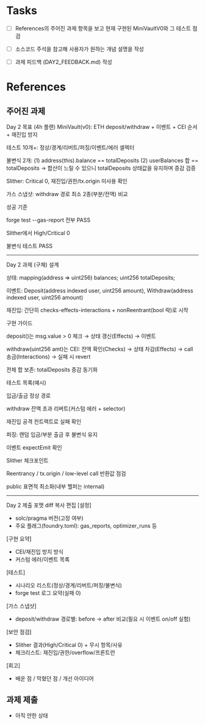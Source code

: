 # Tasks 

- [ ] References의 주어진 과제 항목을 보고 현재 구현된 MiniVaultV0와 그 테스트 점검
- [ ] 소스코드 주석을 참고해 사용자가 원하는 개념 설명을 작성
- [ ] 과제 피드백 (DAY2_FEEDBACK.md) 작성



# References

## 주어진 과제 


Day 2 목표 (4h 플랜)
 MiniVault(v0): ETH deposit/withdraw + 이벤트 + CEI 순서 + 재진입 방지

 테스트 10개+: 정상/경계/리버트/퍼징/이벤트/에러 셀렉터

 불변식 2개: (1) address(this).balance == totalDeposits (2) userBalances 합 == totalDeposits
→ 합산이 느릴 수 있으니 totalDeposits 상태값을 유지하며 증감 검증

 Slither: Critical 0, 재진입/권한/tx.origin 미사용 확인

 가스 스냅샷: withdraw 경로 최소 2종(부분/전액) 비교

성공 기준

forge test --gas-report 전부 PASS

Slither에서 High/Critical 0

불변식 테스트 PASS

---

Day 2 과제 (구체)
설계

상태: mapping(address => uint256) balances; uint256 totalDeposits;

이벤트: Deposit(address indexed user, uint256 amount), Withdraw(address indexed user, uint256 amount)

재진입: 간단히 checks-effects-interactions + nonReentrant(bool 락)로 시작

구현 가이드

deposit()는 msg.value > 0 체크 → 상태 갱신(Effects) → 이벤트

withdraw(uint256 amt)는 CEI: 잔액 확인(Checks) → 상태 차감(Effects) → call 송금(Interactions) → 실패 시 revert

전체 합 보존: totalDeposits 증감 동기화

테스트 목록(예시)

입금/출금 정상 경로

withdraw 잔액 초과 리버트(커스텀 에러 + selector)

재진입 공격 컨트랙트로 실패 확인

퍼징: 랜덤 입금/부분 출금 후 불변식 유지

이벤트 expectEmit 확인

Slither 체크포인트

Reentrancy / tx.origin / low-level call 반환값 점검

public 표면적 최소화(내부 헬퍼는 internal)

---

Day 2 제출 포맷
diff
복사
편집
[설정]
- solc/pragma 버전(고정 여부)
- 주요 플래그(foundry.toml): gas_reports, optimizer_runs 등

[구현 요약]
- CEI/재진입 방지 방식
- 커스텀 에러/이벤트 목록

[테스트]
- 시나리오 리스트(정상/경계/리버트/퍼징/불변식)
- forge test 로그 요약(실패 0)

[가스 스냅샷]
- deposit/withdraw 경로별: before → after 비교(필요 시 이벤트 on/off 실험)

[보안 점검]
- Slither 결과(High/Critical 0) + 무시 항목/사유
- 체크리스트: 재진입/권한/overflow/프론트런

[회고]
- 배운 점 / 막혔던 점 / 개선 아이디어


## 과제 제출

- 아직 안한 상태 